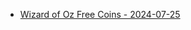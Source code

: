 <ul>
  <li><a href="https://l.facebook.com/l.php?u=https%3A%2F%2Fzynga.social%2Fedea43&h=AT007bdIk3KTpuPDr175z83zZIUBfXtXTLBhxJvEyPd5GH0wfea1g0k4x6IIKBix6nef0XBGsXJtRyidSHQAxBpC2m1BMTEZMw2hPWJqPWpDdPAQLrN59ux_uRclTplDRrQntis2LH51&__tn__=-UK-R&c[0]=AT2S_CkuIqXwP-l01aehJYherTtfGKNrjcIIKYX0XMd8osEZ6aLMphmh31voF1odbxvi_gj9BolF0A_7V9PAE349i1-81gulSgfXUhYqlYvTFMy5uswsvdxeMIB9jhQhE4lw48P5pIVgXE-E7C0R-cWnNZjZ6BwJrHuPB9pBXmN-F-2BxAvXb6y2i_qX_jCQupf99l9vscgdiXU4_Y-EjcjCtYAeQ5KGMe8i">Wizard of Oz Free Coins - 2024-07-25</a></li>

</ul>
